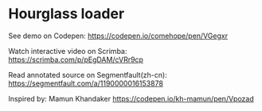 # Hourglass loader

See demo on Codepen: https://codepen.io/comehope/pen/VGegxr

Watch interactive video on Scrimba: https://scrimba.com/p/pEgDAM/cVRr9cp

Read annotated source on Segmentfault(zh-cn): https://segmentfault.com/a/1190000016153878

Inspired by: Mamun Khandaker https://codepen.io/kh-mamun/pen/Vpozad

